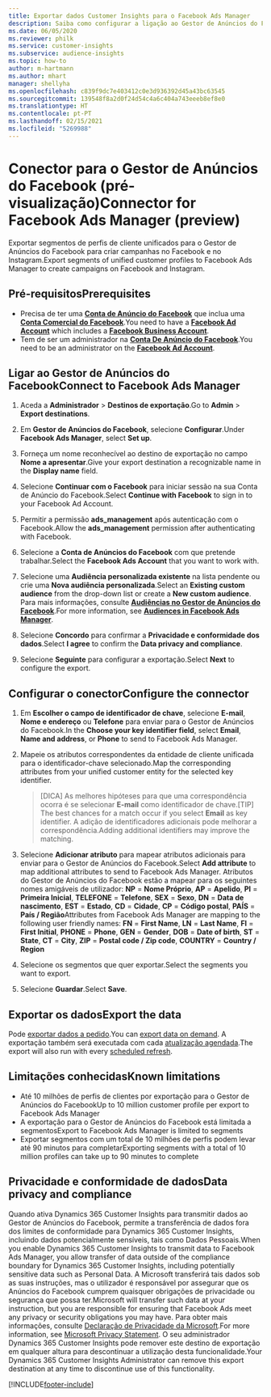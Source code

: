 ```yaml
---
title: Exportar dados Customer Insights para o Facebook Ads Manager
description: Saiba como configurar a ligação ao Gestor de Anúncios do Facebook.
ms.date: 06/05/2020
ms.reviewer: philk
ms.service: customer-insights
ms.subservice: audience-insights
ms.topic: how-to
author: m-hartmann
ms.author: mhart
manager: shellyha
ms.openlocfilehash: c839f9dc7e403412c0e3d936392d45a43bc63545
ms.sourcegitcommit: 139548f8a2d0f24d54c4a6c404a743eeeb8ef8e0
ms.translationtype: HT
ms.contentlocale: pt-PT
ms.lasthandoff: 02/15/2021
ms.locfileid: "5269988"
---
```

# <a name="connector-for-facebook-ads-manager-preview"></a><span data-ttu-id="abe12-103">Conector para o Gestor de Anúncios do Facebook (pré-visualização)</span><span class="sxs-lookup"><span data-stu-id="abe12-103">Connector for Facebook Ads Manager (preview)</span></span>

<span data-ttu-id="abe12-104">Exportar segmentos de perfis de cliente unificados para o Gestor de Anúncios do Facebook para criar campanhas no Facebook e no Instagram.</span><span class="sxs-lookup"><span data-stu-id="abe12-104">Export segments of unified customer profiles to Facebook Ads Manager to create campaigns on Facebook and Instagram.</span></span>

## <a name="prerequisites"></a><span data-ttu-id="abe12-105">Pré-requisitos</span><span class="sxs-lookup"><span data-stu-id="abe12-105">Prerequisites</span></span>

- <span data-ttu-id="abe12-106">Precisa de ter uma [**Conta de Anúncio do Facebook**](https://www.facebook.com/business/learn/lessons/step-by-step-ads-manager-account) que inclua uma [**Conta Comercial do Facebook**](https://business.facebook.com/).</span><span class="sxs-lookup"><span data-stu-id="abe12-106">You need to have a [**Facebook Ad Account**](https://www.facebook.com/business/learn/lessons/step-by-step-ads-manager-account) which includes a [**Facebook Business Account**](https://business.facebook.com/).</span></span>
- <span data-ttu-id="abe12-107">Tem de ser um administrador na [**Conta De Anúncio do Facebook**](https://www.facebook.com/business/learn/lessons/step-by-step-ads-manager-account).</span><span class="sxs-lookup"><span data-stu-id="abe12-107">You need to be an administrator on the [**Facebook Ad Account**](https://www.facebook.com/business/learn/lessons/step-by-step-ads-manager-account).</span></span>

## <a name="connect-to-facebook-ads-manager"></a><span data-ttu-id="abe12-108">Ligar ao Gestor de Anúncios do Facebook</span><span class="sxs-lookup"><span data-stu-id="abe12-108">Connect to Facebook Ads Manager</span></span>

1. <span data-ttu-id="abe12-109">Aceda a **Administrador** > **Destinos de exportação**.</span><span class="sxs-lookup"><span data-stu-id="abe12-109">Go to **Admin** > **Export destinations**.</span></span>

1. <span data-ttu-id="abe12-110">Em **Gestor de Anúncios do Facebook**, selecione **Configurar**.</span><span class="sxs-lookup"><span data-stu-id="abe12-110">Under **Facebook Ads Manager**, select **Set up**.</span></span>

1. <span data-ttu-id="abe12-111">Forneça um nome reconhecível ao destino de exportação no campo **Nome a apresentar**.</span><span class="sxs-lookup"><span data-stu-id="abe12-111">Give your export destination a recognizable name in the **Display name** field.</span></span>

1. <span data-ttu-id="abe12-112">Selecione **Continuar com o Facebook** para iniciar sessão na sua Conta de Anúncio do Facebook.</span><span class="sxs-lookup"><span data-stu-id="abe12-112">Select **Continue with Facebook** to sign in to your Facebook Ad Account.</span></span>

1. <span data-ttu-id="abe12-113">Permitir a permissão **ads_management** após autenticação com o Facebook.</span><span class="sxs-lookup"><span data-stu-id="abe12-113">Allow the **ads_management** permission after authenticating with Facebook.</span></span>

1. <span data-ttu-id="abe12-114">Selecione a **Conta de Anúncios do Facebook** com que pretende trabalhar.</span><span class="sxs-lookup"><span data-stu-id="abe12-114">Select the **Facebook Ads Account** that you want to work with.</span></span>

1. <span data-ttu-id="abe12-115">Selecione uma **Audiência personalizada existente** na lista pendente ou crie uma **Nova audiência personalizada**.</span><span class="sxs-lookup"><span data-stu-id="abe12-115">Select an **Existing custom audience** from the drop-down list or create a **New custom audience**.</span></span> <span data-ttu-id="abe12-116">Para mais informações, consulte [**Audiências no Gestor de Anúncios do Facebook**](https://www.facebook.com/business/help/744354708981227?id=2469097953376494).</span><span class="sxs-lookup"><span data-stu-id="abe12-116">For more information, see [**Audiences in Facebook Ads Manager**](https://www.facebook.com/business/help/744354708981227?id=2469097953376494).</span></span>

1. <span data-ttu-id="abe12-117">Selecione **Concordo** para confirmar a **Privacidade e conformidade dos dados**.</span><span class="sxs-lookup"><span data-stu-id="abe12-117">Select **I agree** to confirm the **Data privacy and compliance**.</span></span>

1. <span data-ttu-id="abe12-118">Selecione **Seguinte** para configurar a exportação.</span><span class="sxs-lookup"><span data-stu-id="abe12-118">Select **Next** to configure the export.</span></span>

## <a name="configure-the-connector"></a><span data-ttu-id="abe12-119">Configurar o conector</span><span class="sxs-lookup"><span data-stu-id="abe12-119">Configure the connector</span></span>

1. <span data-ttu-id="abe12-120">Em **Escolher o campo de identificador de chave**, selecione **E-mail**, **Nome e endereço** ou **Telefone** para enviar para o Gestor de Anúncios do Facebook.</span><span class="sxs-lookup"><span data-stu-id="abe12-120">In the **Choose your key identifier field**, select **Email**, **Name and address**, or **Phone** to send to Facebook Ads Manager.</span></span>

1. <span data-ttu-id="abe12-121">Mapeie os atributos correspondentes da entidade de cliente unificada para o identificador-chave selecionado.</span><span class="sxs-lookup"><span data-stu-id="abe12-121">Map the corresponding attributes from your unified customer entity for the selected key identifier.</span></span>
   > <span data-ttu-id="abe12-122">[DICA] As melhores hipóteses para que uma correspondência ocorra é se selecionar **E-mail** como identificador de chave.</span><span class="sxs-lookup"><span data-stu-id="abe12-122">[TIP] The best chances for a match occur if you select **Email** as key identifier.</span></span> <span data-ttu-id="abe12-123">A adição de identificadores adicionais pode melhorar a correspondência.</span><span class="sxs-lookup"><span data-stu-id="abe12-123">Adding additional identifiers may improve the matching.</span></span>

1. <span data-ttu-id="abe12-124">Selecione **Adicionar atributo** para mapear atributos adicionais para enviar para o Gestor de Anúncios do Facebook.</span><span class="sxs-lookup"><span data-stu-id="abe12-124">Select **Add attribute** to map additional attributes to send to Facebook Ads Manager.</span></span> <span data-ttu-id="abe12-125">Atributos do Gestor de Anúncios do Facebook estão a mapear para os seguintes nomes amigáveis de utilizador: **NP** = **Nome Próprio**, **AP** = **Apelido**, **PI** = **Primeira Inicial**, **TELEFONE** = **Telefone**, **SEX** = **Sexo**, **DN** = **Data de nascimento**, **EST** = **Estado**, **CD** = **Cidade**, **CP** = **Código postal**, **PAÍS** = **País / Região**</span><span class="sxs-lookup"><span data-stu-id="abe12-125">Attributes from Facebook Ads Manager are mapping to the following user friendly names: **FN** = **First Name**, **LN** = **Last Name**, **FI** = **First Initial**, **PHONE** = **Phone**, **GEN** = **Gender**, **DOB** = **Date of birth**, **ST** = **State**, **CT** = **City**, **ZIP** = **Postal code / Zip code**, **COUNTRY** = **Country / Region**</span></span>

1. <span data-ttu-id="abe12-126">Selecione os segmentos que quer exportar.</span><span class="sxs-lookup"><span data-stu-id="abe12-126">Select the segments you want to export.</span></span>

1. <span data-ttu-id="abe12-127">Selecione **Guardar**.</span><span class="sxs-lookup"><span data-stu-id="abe12-127">Select **Save**.</span></span>

## <a name="export-the-data"></a><span data-ttu-id="abe12-128">Exportar os dados</span><span class="sxs-lookup"><span data-stu-id="abe12-128">Export the data</span></span>

<span data-ttu-id="abe12-129">Pode [exportar dados a pedido](export-destinations.md).</span><span class="sxs-lookup"><span data-stu-id="abe12-129">You can [export data on demand](export-destinations.md).</span></span> <span data-ttu-id="abe12-130">A exportação também será executada com cada [atualização agendada](system.md#schedule-tab).</span><span class="sxs-lookup"><span data-stu-id="abe12-130">The export will also run with every [scheduled refresh](system.md#schedule-tab).</span></span>

## <a name="known-limitations"></a><span data-ttu-id="abe12-131">Limitações conhecidas</span><span class="sxs-lookup"><span data-stu-id="abe12-131">Known limitations</span></span>

- <span data-ttu-id="abe12-132">Até 10 milhões de perfis de clientes por exportação para o Gestor de Anúncios do Facebook</span><span class="sxs-lookup"><span data-stu-id="abe12-132">Up to 10 million customer profile per export to Facebook Ads Manager</span></span> 
- <span data-ttu-id="abe12-133">A exportação para o Gestor de Anúncios do Facebook está limitada a segmentos</span><span class="sxs-lookup"><span data-stu-id="abe12-133">Export to Facebook Ads Manager is limited to segments</span></span>
- <span data-ttu-id="abe12-134">Exportar segmentos com um total de 10 milhões de perfis podem levar até 90 minutos para completar</span><span class="sxs-lookup"><span data-stu-id="abe12-134">Exporting segments with a total of 10 million profiles can take up to 90 minutes to complete</span></span>

## <a name="data-privacy-and-compliance"></a><span data-ttu-id="abe12-135">Privacidade e conformidade de dados</span><span class="sxs-lookup"><span data-stu-id="abe12-135">Data privacy and compliance</span></span>

<span data-ttu-id="abe12-136">Quando ativa Dynamics 365 Customer Insights para transmitir dados ao Gestor de Anúncios do Facebook, permite a transferência de dados fora dos limites de conformidade para Dynamics 365 Customer Insights, incluindo dados potencialmente sensíveis, tais como Dados Pessoais.</span><span class="sxs-lookup"><span data-stu-id="abe12-136">When you enable Dynamics 365 Customer Insights to transmit data to Facebook Ads Manager, you allow transfer of data outside of the compliance boundary for Dynamics 365 Customer Insights, including potentially sensitive data such as Personal Data.</span></span> <span data-ttu-id="abe12-137">A Microsoft transferirá tais dados sob as suas instruções, mas o utilizador é responsável por assegurar que os Anúncios do Facebook cumprem quaisquer obrigações de privacidade ou segurança que possa ter.</span><span class="sxs-lookup"><span data-stu-id="abe12-137">Microsoft will transfer such data at your instruction, but you are responsible for ensuring that Facebook Ads meet any privacy or security obligations you may have.</span></span> <span data-ttu-id="abe12-138">Para obter mais informações, consulte [Declaração de Privacidade da Microsoft](https://go.microsoft.com/fwlink/?linkid=396732).</span><span class="sxs-lookup"><span data-stu-id="abe12-138">For more information, see [Microsoft Privacy Statement](https://go.microsoft.com/fwlink/?linkid=396732).</span></span>
<span data-ttu-id="abe12-139">O seu administrador Dynamics 365 Customer Insights pode remover este destino de exportação em qualquer altura para descontinuar a utilização desta funcionalidade.</span><span class="sxs-lookup"><span data-stu-id="abe12-139">Your Dynamics 365 Customer Insights Administrator can remove this export destination at any time to discontinue use of this functionality.</span></span>


[!INCLUDE[footer-include](../includes/footer-banner.md)]